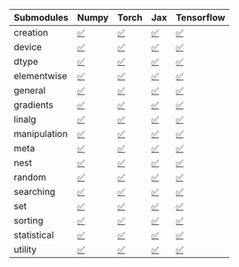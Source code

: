 | Submodules   | Numpy                                                                                                                           | Torch                                                                                                                           | Jax                                                                                                                             | Tensorflow                                                                                                                      |
|:-------------|:--------------------------------------------------------------------------------------------------------------------------------|:--------------------------------------------------------------------------------------------------------------------------------|:--------------------------------------------------------------------------------------------------------------------------------|:--------------------------------------------------------------------------------------------------------------------------------|
| creation     | <a href="https://github.com/unifyai/ivy/runs/8285300083?check_suite_focus=true" rel="noopener noreferrer" target="_blank">✅</a> | <a href="https://github.com/unifyai/ivy/runs/8285300478?check_suite_focus=true" rel="noopener noreferrer" target="_blank">✅</a> | <a href="https://github.com/unifyai/ivy/runs/8285301014?check_suite_focus=true" rel="noopener noreferrer" target="_blank">✅</a> | <a href="https://github.com/unifyai/ivy/runs/8285301734?check_suite_focus=true" rel="noopener noreferrer" target="_blank">✅</a> |
| device       | <a href="https://github.com/unifyai/ivy/runs/8285300106?check_suite_focus=true" rel="noopener noreferrer" target="_blank">✅</a> | <a href="https://github.com/unifyai/ivy/runs/8285300510?check_suite_focus=true" rel="noopener noreferrer" target="_blank">✅</a> | <a href="https://github.com/unifyai/ivy/runs/8285301076?check_suite_focus=true" rel="noopener noreferrer" target="_blank">✅</a> | <a href="https://github.com/unifyai/ivy/runs/8285301764?check_suite_focus=true" rel="noopener noreferrer" target="_blank">✅</a> |
| dtype        | <a href="https://github.com/unifyai/ivy/runs/8285300144?check_suite_focus=true" rel="noopener noreferrer" target="_blank">✅</a> | <a href="https://github.com/unifyai/ivy/runs/8285300548?check_suite_focus=true" rel="noopener noreferrer" target="_blank">✅</a> | <a href="https://github.com/unifyai/ivy/runs/8285301141?check_suite_focus=true" rel="noopener noreferrer" target="_blank">✅</a> | <a href="https://github.com/unifyai/ivy/runs/8285301802?check_suite_focus=true" rel="noopener noreferrer" target="_blank">✅</a> |
| elementwise  | <a href="https://github.com/unifyai/ivy/runs/8285300168?check_suite_focus=true" rel="noopener noreferrer" target="_blank">✅</a> | <a href="https://github.com/unifyai/ivy/runs/8285300570?check_suite_focus=true" rel="noopener noreferrer" target="_blank">✅</a> | <a href="https://github.com/unifyai/ivy/runs/8285301209?check_suite_focus=true" rel="noopener noreferrer" target="_blank">✅</a> | <a href="https://github.com/unifyai/ivy/runs/8285301844?check_suite_focus=true" rel="noopener noreferrer" target="_blank">✅</a> |
| general      | <a href="https://github.com/unifyai/ivy/runs/8285300198?check_suite_focus=true" rel="noopener noreferrer" target="_blank">✅</a> | <a href="https://github.com/unifyai/ivy/runs/8285300601?check_suite_focus=true" rel="noopener noreferrer" target="_blank">✅</a> | <a href="https://github.com/unifyai/ivy/runs/8285301295?check_suite_focus=true" rel="noopener noreferrer" target="_blank">✅</a> | <a href="https://github.com/unifyai/ivy/runs/8285301886?check_suite_focus=true" rel="noopener noreferrer" target="_blank">✅</a> |
| gradients    | <a href="https://github.com/unifyai/ivy/runs/8285300227?check_suite_focus=true" rel="noopener noreferrer" target="_blank">✅</a> | <a href="https://github.com/unifyai/ivy/runs/8285300629?check_suite_focus=true" rel="noopener noreferrer" target="_blank">✅</a> | <a href="https://github.com/unifyai/ivy/runs/8285301348?check_suite_focus=true" rel="noopener noreferrer" target="_blank">✅</a> | <a href="https://github.com/unifyai/ivy/runs/8285301930?check_suite_focus=true" rel="noopener noreferrer" target="_blank">✅</a> |
| linalg       | <a href="https://github.com/unifyai/ivy/runs/8285300249?check_suite_focus=true" rel="noopener noreferrer" target="_blank">✅</a> | <a href="https://github.com/unifyai/ivy/runs/8285300660?check_suite_focus=true" rel="noopener noreferrer" target="_blank">✅</a> | <a href="https://github.com/unifyai/ivy/runs/8285301398?check_suite_focus=true" rel="noopener noreferrer" target="_blank">✅</a> | <a href="https://github.com/unifyai/ivy/runs/8285301993?check_suite_focus=true" rel="noopener noreferrer" target="_blank">✅</a> |
| manipulation | <a href="https://github.com/unifyai/ivy/runs/8285300267?check_suite_focus=true" rel="noopener noreferrer" target="_blank">✅</a> | <a href="https://github.com/unifyai/ivy/runs/8285300690?check_suite_focus=true" rel="noopener noreferrer" target="_blank">✅</a> | <a href="https://github.com/unifyai/ivy/runs/8285301446?check_suite_focus=true" rel="noopener noreferrer" target="_blank">✅</a> | <a href="https://github.com/unifyai/ivy/runs/8285302031?check_suite_focus=true" rel="noopener noreferrer" target="_blank">✅</a> |
| meta         | <a href="https://github.com/unifyai/ivy/runs/8285300288?check_suite_focus=true" rel="noopener noreferrer" target="_blank">✅</a> | <a href="https://github.com/unifyai/ivy/runs/8285300718?check_suite_focus=true" rel="noopener noreferrer" target="_blank">✅</a> | <a href="https://github.com/unifyai/ivy/runs/8285301501?check_suite_focus=true" rel="noopener noreferrer" target="_blank">✅</a> | <a href="https://github.com/unifyai/ivy/runs/8285302083?check_suite_focus=true" rel="noopener noreferrer" target="_blank">✅</a> |
| nest         | <a href="https://github.com/unifyai/ivy/runs/8285300305?check_suite_focus=true" rel="noopener noreferrer" target="_blank">✅</a> | <a href="https://github.com/unifyai/ivy/runs/8285300738?check_suite_focus=true" rel="noopener noreferrer" target="_blank">✅</a> | <a href="https://github.com/unifyai/ivy/runs/8285301534?check_suite_focus=true" rel="noopener noreferrer" target="_blank">✅</a> | <a href="https://github.com/unifyai/ivy/runs/8285302121?check_suite_focus=true" rel="noopener noreferrer" target="_blank">✅</a> |
| random       | <a href="https://github.com/unifyai/ivy/runs/8285300330?check_suite_focus=true" rel="noopener noreferrer" target="_blank">✅</a> | <a href="https://github.com/unifyai/ivy/runs/8285300775?check_suite_focus=true" rel="noopener noreferrer" target="_blank">✅</a> | <a href="https://github.com/unifyai/ivy/runs/8285301566?check_suite_focus=true" rel="noopener noreferrer" target="_blank">✅</a> | <a href="https://github.com/unifyai/ivy/runs/8285302155?check_suite_focus=true" rel="noopener noreferrer" target="_blank">✅</a> |
| searching    | <a href="https://github.com/unifyai/ivy/runs/8285300352?check_suite_focus=true" rel="noopener noreferrer" target="_blank">✅</a> | <a href="https://github.com/unifyai/ivy/runs/8285300803?check_suite_focus=true" rel="noopener noreferrer" target="_blank">✅</a> | <a href="https://github.com/unifyai/ivy/runs/8285301590?check_suite_focus=true" rel="noopener noreferrer" target="_blank">✅</a> | <a href="https://github.com/unifyai/ivy/runs/8285302191?check_suite_focus=true" rel="noopener noreferrer" target="_blank">✅</a> |
| set          | <a href="https://github.com/unifyai/ivy/runs/8285300378?check_suite_focus=true" rel="noopener noreferrer" target="_blank">✅</a> | <a href="https://github.com/unifyai/ivy/runs/8285300829?check_suite_focus=true" rel="noopener noreferrer" target="_blank">✅</a> | <a href="https://github.com/unifyai/ivy/runs/8285301618?check_suite_focus=true" rel="noopener noreferrer" target="_blank">✅</a> | <a href="https://github.com/unifyai/ivy/runs/8285302235?check_suite_focus=true" rel="noopener noreferrer" target="_blank">✅</a> |
| sorting      | <a href="https://github.com/unifyai/ivy/runs/8285300406?check_suite_focus=true" rel="noopener noreferrer" target="_blank">✅</a> | <a href="https://github.com/unifyai/ivy/runs/8285300872?check_suite_focus=true" rel="noopener noreferrer" target="_blank">✅</a> | <a href="https://github.com/unifyai/ivy/runs/8285301648?check_suite_focus=true" rel="noopener noreferrer" target="_blank">✅</a> | <a href="https://github.com/unifyai/ivy/runs/8285302279?check_suite_focus=true" rel="noopener noreferrer" target="_blank">✅</a> |
| statistical  | <a href="https://github.com/unifyai/ivy/runs/8285300432?check_suite_focus=true" rel="noopener noreferrer" target="_blank">✅</a> | <a href="https://github.com/unifyai/ivy/runs/8285300922?check_suite_focus=true" rel="noopener noreferrer" target="_blank">✅</a> | <a href="https://github.com/unifyai/ivy/runs/8285301675?check_suite_focus=true" rel="noopener noreferrer" target="_blank">✅</a> | <a href="https://github.com/unifyai/ivy/runs/8285302316?check_suite_focus=true" rel="noopener noreferrer" target="_blank">✅</a> |
| utility      | <a href="https://github.com/unifyai/ivy/runs/8285300454?check_suite_focus=true" rel="noopener noreferrer" target="_blank">✅</a> | <a href="https://github.com/unifyai/ivy/runs/8285300960?check_suite_focus=true" rel="noopener noreferrer" target="_blank">✅</a> | <a href="https://github.com/unifyai/ivy/runs/8285301698?check_suite_focus=true" rel="noopener noreferrer" target="_blank">✅</a> | <a href="https://github.com/unifyai/ivy/runs/8285302351?check_suite_focus=true" rel="noopener noreferrer" target="_blank">✅</a> |